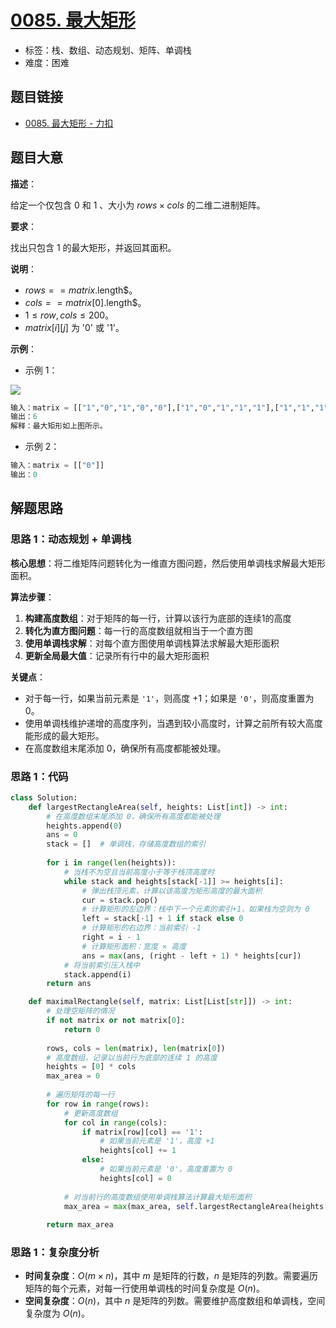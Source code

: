 # [0085. 最大矩形](https://leetcode.cn/problems/maximal-rectangle/)

- 标签：栈、数组、动态规划、矩阵、单调栈
- 难度：困难

## 题目链接

- [0085. 最大矩形 - 力扣](https://leetcode.cn/problems/maximal-rectangle/)

## 题目大意

**描述**：

给定一个仅包含 $0$ 和 $1$ 、大小为 $rows \times cols$ 的二维二进制矩阵。

**要求**：

找出只包含 $1$ 的最大矩形，并返回其面积。

**说明**：

- $rows == matrix$.length$。
- $cols == matrix$[0].length$。
- $1 \le row, cols \le 200$。
- $matrix[i][j]$ 为 '0' 或 '1'。

**示例**：

- 示例 1：

![](https://pic.leetcode.cn/1722912576-boIxpm-image.png)

```python
输入：matrix = [["1","0","1","0","0"],["1","0","1","1","1"],["1","1","1","1","1"],["1","0","0","1","0"]]
输出：6
解释：最大矩形如上图所示。
```

- 示例 2：

```python
输入：matrix = [["0"]]
输出：0
```

## 解题思路

### 思路 1：动态规划 + 单调栈

**核心思想**：将二维矩阵问题转化为一维直方图问题，然后使用单调栈求解最大矩形面积。

**算法步骤**：

1. **构建高度数组**：对于矩阵的每一行，计算以该行为底部的连续1的高度
2. **转化为直方图问题**：每一行的高度数组就相当于一个直方图
3. **使用单调栈求解**：对每个直方图使用单调栈算法求解最大矩形面积
4. **更新全局最大值**：记录所有行中的最大矩形面积

**关键点**：
- 对于每一行，如果当前元素是 `'1'`，则高度 $+1$；如果是 `'0'`，则高度重置为 $0$。
- 使用单调栈维护递增的高度序列，当遇到较小高度时，计算之前所有较大高度能形成的最大矩形。
- 在高度数组末尾添加 $0$，确保所有高度都能被处理。

### 思路 1：代码

```python
class Solution:
    def largestRectangleArea(self, heights: List[int]) -> int:
        # 在高度数组末尾添加 0，确保所有高度都能被处理
        heights.append(0)
        ans = 0
        stack = []  # 单调栈，存储高度数组的索引
        
        for i in range(len(heights)):
            # 当栈不为空且当前高度小于等于栈顶高度时
            while stack and heights[stack[-1]] >= heights[i]:
                # 弹出栈顶元素，计算以该高度为矩形高度的最大面积
                cur = stack.pop()
                # 计算矩形的左边界：栈中下一个元素的索引+1，如果栈为空则为 0
                left = stack[-1] + 1 if stack else 0
                # 计算矩形的右边界：当前索引 -1
                right = i - 1
                # 计算矩形面积：宽度 × 高度
                ans = max(ans, (right - left + 1) * heights[cur])
            # 将当前索引压入栈中
            stack.append(i)
        return ans

    def maximalRectangle(self, matrix: List[List[str]]) -> int:
        # 处理空矩阵的情况
        if not matrix or not matrix[0]:
            return 0
            
        rows, cols = len(matrix), len(matrix[0])
        # 高度数组，记录以当前行为底部的连续 1 的高度
        heights = [0] * cols
        max_area = 0
        
        # 遍历矩阵的每一行
        for row in range(rows):
            # 更新高度数组
            for col in range(cols):
                if matrix[row][col] == '1':
                    # 如果当前元素是 '1'，高度 +1
                    heights[col] += 1
                else:
                    # 如果当前元素是 '0'，高度重置为 0
                    heights[col] = 0
            
            # 对当前行的高度数组使用单调栈算法计算最大矩形面积
            max_area = max(max_area, self.largestRectangleArea(heights[:]))
        
        return max_area
```

### 思路 1：复杂度分析

- **时间复杂度**：$O(m \times n)$，其中 $m$ 是矩阵的行数，$n$ 是矩阵的列数。需要遍历矩阵的每个元素，对每一行使用单调栈的时间复杂度是 $O(n)$。
- **空间复杂度**：$O(n)$，其中 $n$ 是矩阵的列数。需要维护高度数组和单调栈，空间复杂度为 $O(n)$。
